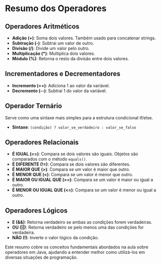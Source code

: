 # Resumo dos Operadores

## Operadores Aritméticos

- **Adição (+)**: Soma dois valores. Também usado para concatenar strings.
- **Subtração (-)**: Subtrai um valor de outro.
- **Divisão (/)**: Divide um valor pelo outro.
- **Multiplicação (*)**: Multiplica dois valores.
- **Módulo (%)**: Retorna o resto da divisão entre dois valores.

## Incrementadores e Decrementadores

- **Incremento (++)**: Adiciona 1 ao valor da variável.
- **Decremento (--)**: Subtrai 1 do valor da variável.

## Operador Ternário

Serve como uma sintaxe mais simples para a estrutura condicional if/else.

- **Sintaxe**: `(condição) ? valor_se_verdadeiro : valor_se_falso`

## Operadores Relacionais

- **É IGUAL (==)**: Compara se dois valores são iguais. Objetos são comparados com o método `equals()`.
- **É DIFERENTE (!=)**: Compara se dois valores são diferentes.
- **É MAIOR QUE (>)**: Compara se um valor é maior que outro.
- **É MENOR QUE (<)**: Compara se um valor é menor que outro.
- **É MAIOR OU IGUAL QUE (>=)**: Compara se um valor é maior ou igual a outro.
- **É MENOR OU IGUAL QUE (<=)**: Compara se um valor é menor ou igual a outro.

## Operadores Lógicos

- **E (&&)**: Retorna verdadeiro se ambas as condições forem verdadeiras.
- **OU (||)**: Retorna verdadeiro se pelo menos uma das condições for verdadeira.
- **NÃO (!)**: Inverte o valor lógico da condição.

Este resumo cobre os conceitos fundamentais abordados na aula sobre operadores em Java, ajudando a entender melhor como utilizá-los em diversas situações de programação.
